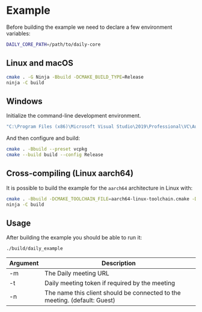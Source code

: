 # Example

Before building the example we need to declare a few environment variables:

```bash
DAILY_CORE_PATH=/path/to/daily-core
```

## Linux and macOS

```bash
cmake . -G Ninja -Bbuild -DCMAKE_BUILD_TYPE=Release
ninja -C build
```

## Windows

Initialize the command-line development environment.

```bash
"C:\Program Files (x86)\Microsoft Visual Studio\2019\Professional\VC\Auxiliary\Build\vcvarsall.bat" amd64
```

And then configure and build:

```bash
cmake . -Bbuild --preset vcpkg
cmake --build build --config Release
```

## Cross-compiling (Linux aarch64)

It is possible to build the example for the `aarch64` architecture in Linux with:

```bash
cmake . -Bbuild -DCMAKE_TOOLCHAIN_FILE=aarch64-linux-toolchain.cmake -DCMAKE_BUILD_TYPE=Release
ninja -C build
```

## Usage

After building the example you should be able to run it:


```bash
./build/daily_example
```

| Argument | Description                                                               |
|----------|---------------------------------------------------------------------------|
| -m       | The Daily meeting URL                                                     |
| -t       | Daily meeting token if required by the meeting                            |
| -n       | The name this client should be connected to the meeting. (default: Guest) |
